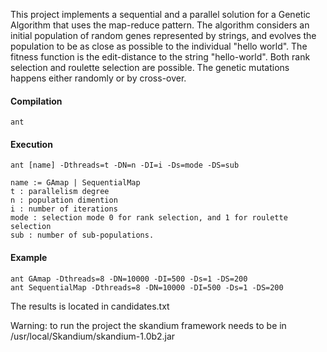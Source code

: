 This project implements a sequential and a parallel solution for a Genetic Algorithm that uses the map-reduce pattern. The algorithm considers an initial population of random genes represented by strings, and evolves the population to be as close as possible to the individual "hello world". The fitness function is the edit-distance to the string "hello-world". Both rank selection and roulette selection are possible. The genetic mutations happens either randomly or by cross-over. 

#### Compilation
	
	ant

#### Execution

	ant [name] -Dthreads=t -DN=n -DI=i -Ds=mode -DS=sub

	name := GAmap | SequentialMap
	t : parallelism degree 
	n : population dimention
	i : number of iterations
	mode : selection mode 0 for rank selection, and 1 for roulette selection	
	sub : number of sub-populations.


#### Example
	ant GAmap -Dthreads=8 -DN=10000 -DI=500 -Ds=1 -DS=200
	ant SequentialMap -Dthreads=8 -DN=10000 -DI=500 -Ds=1 -DS=200

The results is located in candidates.txt

Warning: to run the project the skandium framework needs to be in /usr/local/Skandium/skandium-1.0b2.jar

